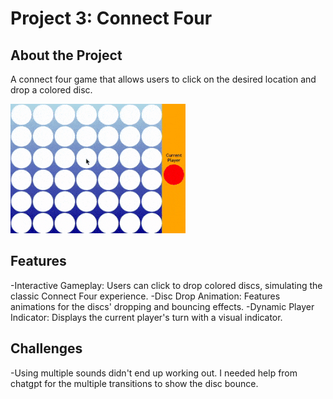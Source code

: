 # Project 3: Connect Four

## About the Project
A connect four game that allows users to click on the desired location and drop a colored disc.

![Connect Four Example](connect4DemoMedium.gif)

## Features
-Interactive Gameplay: Users can click to drop colored discs, simulating the classic Connect Four experience.
-Disc Drop Animation: Features animations for the discs' dropping and bouncing effects.
-Dynamic Player Indicator: Displays the current player's turn with a visual indicator.

## Challenges
-Using multiple sounds didn't end up working out. I needed help from chatgpt for the multiple transitions to show the disc bounce.
